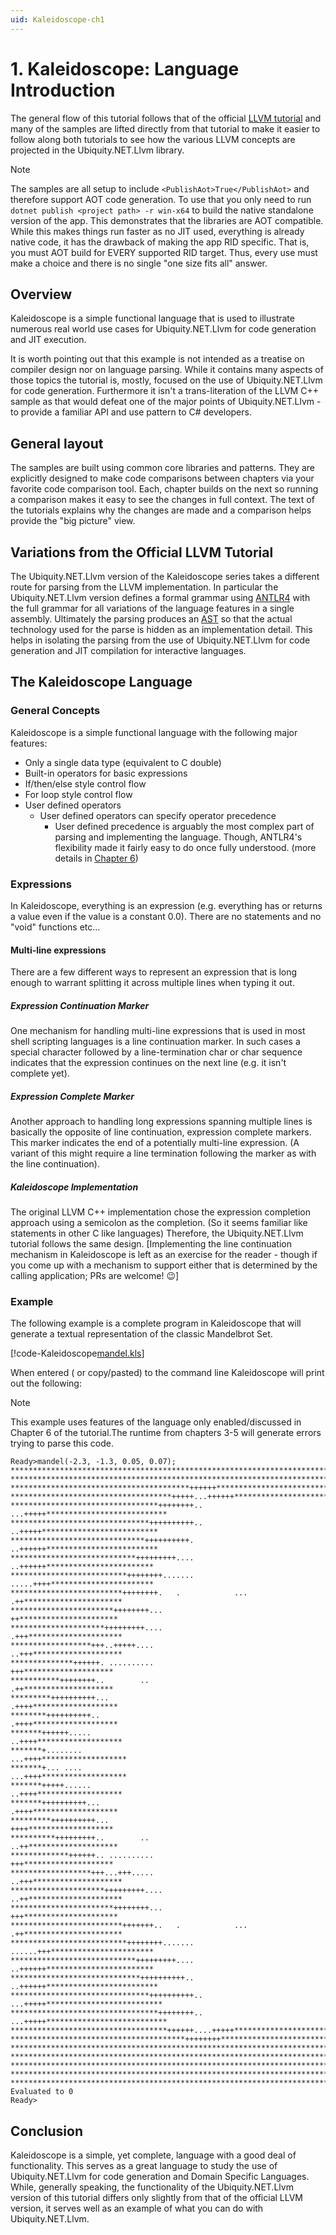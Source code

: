 ```yaml
---
uid: Kaleidoscope-ch1
---
```



# 1. Kaleidoscope: Language Introduction
The general flow of this tutorial follows that of the official
[LLVM tutorial](xref:llvm_kaleidoscope_tutorial)
and many of the samples are lifted directly from that tutorial to make it easier to
follow along both tutorials to see how the various LLVM concepts are projected in the
Ubiquity.NET.Llvm library.

>[!NOTE]
> The samples are all setup to include `<PublishAot>True</PublishAot>` and therefore
> support AOT code generation. To use that you only need to run
> `dotnet publish <project path> -r win-x64` to build the native standalone version
> of the app. This demonstrates that the libraries are AOT compatible. While this makes
> things run faster as no JIT used, everything is already native code, it has the
> drawback of making the app RID specific. That is, you must AOT build for EVERY
>supported RID target. Thus, every use must make a choice and there is no single
> "one size fits all" answer.

## Overview
Kaleidoscope is a simple functional language that is used to illustrate numerous real
world use cases for Ubiquity.NET.Llvm for code generation and JIT execution.

It is worth pointing out that this example is not intended as a treatise on compiler
design nor on language parsing. While it contains many aspects of those topics the
tutorial is, mostly, focused on the use of Ubiquity.NET.Llvm for code generation.
Furthermore it isn't a trans-literation of the LLVM C++ sample as that would defeat
one of the major points of Ubiquity.NET.Llvm - to provide a familiar API and use
pattern to C# developers.

## General layout
The samples are built using common core libraries and patterns. They are explicitly
designed to make code comparisons between chapters via your favorite code comparison
tool. Each, chapter builds on the next so running a comparison makes it easy to see
the changes in full context. The text of the tutorials explains why the changes are
made and a comparison helps provide the "big picture" view.

## Variations from the Official LLVM Tutorial
The Ubiquity.NET.Llvm version of the Kaleidoscope series takes a different route for
parsing from the LLVM implementation. In particular the Ubiquity.NET.Llvm version
defines a formal grammar using [ANTLR4](http://antlr.org) with the full grammar for
all variations of the language features in a single assembly. Ultimately the parsing
produces an [AST](xref:Kaleidoscope-AST) so that the actual technology used for the
parse is hidden as an implementation detail. This helps in isolating the parsing from
the use of Ubiquity.NET.Llvm for code generation and JIT compilation for interactive
languages.

## The Kaleidoscope Language
### General Concepts
Kaleidoscope is a simple functional language with the following major features:

* Only a single data type (equivalent to C double)
* Built-in operators for basic expressions
* If/then/else style control flow
* For loop style control flow
* User defined operators
  - User defined operators can specify operator precedence
    - User defined precedence is arguably the most complex part of parsing and
      implementing the language. Though, ANTLR4's flexibility made it fairly easy to
      do once fully understood. (more details in [Chapter 6](xref:Kaleidoscope-ch6))

### Expressions
In Kaleidoscope, everything is an expression (e.g. everything has or returns a value
even if the value is a constant 0.0). There are no statements and no "void" functions
etc...

#### Multi-line expressions
There are a few different ways to represent an expression that is long enough to
warrant splitting it across multiple lines when typing it out.

##### Expression Continuation Marker
One mechanism for handling multi-line expressions that is used in most shell scripting
languages is a line continuation marker. In such cases a special character followed by
a line-termination char or char sequence indicates that the expression continues on
the next line (e.g. it isn't complete yet).

##### Expression Complete Marker
Another approach to handling long expressions spanning multiple lines is basically the
opposite of line continuation, expression complete markers. This marker indicates the
end of a potentially multi-line expression. (A variant of this might require a line
termination following the marker as with the line continuation).

##### Kaleidoscope Implementation
The original LLVM C++ implementation chose the expression completion approach using a
semicolon as the completion. (So it seems familiar like statements in other C like
languages) Therefore, the Ubiquity.NET.Llvm tutorial follows the same design.
[Implementing the line continuation mechanism in Kaleidoscope is left as an exercise
for the reader - though if you come up with a mechanism to support either that is
determined by the calling application; PRs are welcome! :wink:]

### Example
The following example is a complete program in Kaleidoscope that will generate a
textual representation of the classic Mandelbrot Set.

[!code-Kaleidoscope[mandel.kls](mandel.kls)]

When entered ( or copy/pasted) to the command line Kaleidoscope will print out the
following:

>[!NOTE]
>This example uses features of the language only enabled/discussed in Chapter 6 of the
>tutorial.The runtime from chapters 3-5 will generate errors trying to parse this
>code.

```shell
Ready>mandel(-2.3, -1.3, 0.05, 0.07);
*******************************************************************************
*******************************************************************************
****************************************++++++*********************************
************************************+++++...++++++*****************************
*********************************++++++++.. ...+++++***************************
*******************************++++++++++..   ..+++++**************************
******************************++++++++++.     ..++++++*************************
****************************+++++++++....      ..++++++************************
**************************++++++++.......      .....++++***********************
*************************++++++++.   .            ... .++**********************
***********************++++++++...                     ++**********************
*********************+++++++++....                    .+++*********************
******************+++..+++++....                      ..+++********************
**************++++++. ..........                        +++********************
***********++++++++..        ..                         .++********************
*********++++++++++...                                 .++++*******************
********++++++++++..                                   .++++*******************
*******++++++.....                                    ..++++*******************
*******+........                                     ...++++*******************
*******+... ....                                     ...++++*******************
*******+++++......                                    ..++++*******************
*******++++++++++...                                   .++++*******************
*********++++++++++...                                  ++++*******************
**********+++++++++..        ..                        ..++********************
*************++++++.. ..........                        +++********************
******************+++...+++.....                      ..+++********************
*********************+++++++++....                    ..++*********************
***********************++++++++...                     +++*********************
*************************+++++++..   .            ... .++**********************
**************************++++++++.......      ......+++***********************
****************************+++++++++....      ..++++++************************
*****************************++++++++++..     ..++++++*************************
*******************************++++++++++..  ...+++++**************************
*********************************++++++++.. ...+++++***************************
***********************************++++++....+++++*****************************
***************************************++++++++********************************
*******************************************************************************
*******************************************************************************
*******************************************************************************
*******************************************************************************
*******************************************************************************
Evaluated to 0
Ready>
```

## Conclusion
Kaleidoscope is a simple, yet complete, language with a good deal of functionality.
This serves as a great language to study the use of Ubiquity.NET.Llvm for code
generation and Domain Specific Languages. While, generally speaking, the functionality
of the Ubiquity.NET.Llvm version of this tutorial differs only slightly from that of
the official LLVM version, it serves well as an example of what you can do with
Ubiquity.NET.Llvm.
